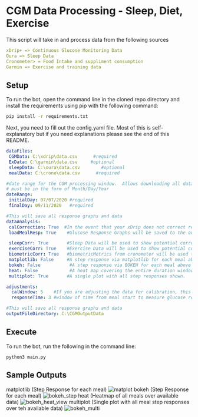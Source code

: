 # CGM Data Processing - Sleep, Diet, Exercise
This script will take in and process data from the following sources

```yaml
xDrip+ => Continuous Glucose Monitoring Data
Oura => Sleep Data
Cronometer> = Food Intake and suppliment consumption
Garmin => Exercise and training data
```

## Setup 

To run the bot, open the command line in the cloned repo directory and install the requirements using pip with the following command:
```bash
pip install -r requirements.txt
```

Next, you need to fill out the config.yaml file. Most of this is self-explanatory but if you need explanations please see the end of this README.

```yaml
dataFiles:
 CGMData: C:\xdrip\data.csv      #required
 ExData: C:\garmin\data.csv     #optional
 sleepData: C:\oura\data.csv        #optional
 mealData: C:\crono\data.csv      #required

#date range for the CGM processing window.  Allows downloading all data instead of matching window.
# must be in the form of Month/Day/Year
dateRange:
 initialDay: 07/07/2020 #required
 finalDay: 09/11/2020   #required

#This will save all response graphs and data
dataAnalysis:
 calCorrection: True  #In the event that your xDrip does not correct readings after a spot calibration
 loadMealResp: True    #Glucose Response Graphs will be saved to the outputFileDirectory.  They can also be launched in the browser.

 sleepCorr: True       #Sleep Data will be used to show potential correlations with glucose response
 exerciseCorr: True    #Exercise Data will be used to show potential correlations with glucose response and added to meal response graphs
 biometricCorr: True   #biometricMetrics from cronometer will be used to show potential correlations with glucose response
 matplotlib: False     #A step response via matplotlib for each meal above 5 carbs
 bokeh: False           #A step response via BOKEH for each meal above 5 carbs
 heat: False            #A heat map covering the entire duration window
 multiplot: True       #A single plot with all step responses shown.

adjustments:
  calWindow: 5    #If you are adjusting the data for calibration, this will adjust and smooth values over this number of hours.
  responseTime: 3 #window of time from meal start to measure glucose response      

#This will save all response graphs and data
outputFileDirectory: C:\CGMOutputData
```


## Execute

To run the bot, run the following in the command line:
```
python3 main.py
```
## Sample Outputs

matplotlib (Step Response for each meal)
![matplot](https://user-images.githubusercontent.com/50993714/178624101-c92fcc64-ad0a-4399-9c49-bba796ac2473.png)
bokeh (Step Response for each meal)
![bokeh_step](https://user-images.githubusercontent.com/50993714/178624083-650f4921-9099-4794-8eae-8813ea87fb1a.png)
heat (Heatmap of all meals over available data)
![bokeh_heat_view](https://user-images.githubusercontent.com/50993714/178624613-608b37d9-920c-4634-a6e4-733239b1069d.png)
multiplot (Single plot with all meal step responses over teh available data)
![bokeh_multi](https://user-images.githubusercontent.com/50993714/178624096-f99da1e8-b0d4-4e4f-898f-4353e814de38.png)